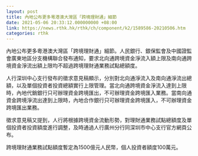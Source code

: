 ```yaml
---
layout: post
title: 內地公布更多粵港澳大灣區「跨境理財通」細節
date: 2021-05-06 20:33:12.000000000 +08:00
link: https://news.rthk.hk/rthk/ch/component/k2/1589586-20210506.htm
categories: rthk
---
```


內地公布更多粵港澳大灣區「跨境理財通」細節。人民銀行、銀保監會及中國證監會廣東地區分支機構聯合發布通知，要求北向通跨境資金淨流入額上限及南向通跨境資金淨流出額上限均不超過跨境理財通業務試點總額度。

人行深圳中心支行發布的徵求意見稿顯示，分別對北向通淨流入及南向通淨流出總額，以及單個投資者投資總額實行上限管理。當北向通跨境資金淨流入達到上限時，內地代銷銀行只可辦理資金跨境匯出，不可辦理資金跨境匯入業務。當南向通資金跨境淨流出達到上限時，內地合作銀行只可辦理資金跨境匯入，不可辦理資金跨境匯出業務。

徵求意見稿又提到，人行將根據跨境資金流動形勢，對理財通業務試點總額度及單個投資者投資額度進行調整，及時通過人行廣州分行同深圳市中心支行官方網頁公布。

跨境理財通業務試點額度暫定為1500億元人民幣，個人投資者額度100萬元。
